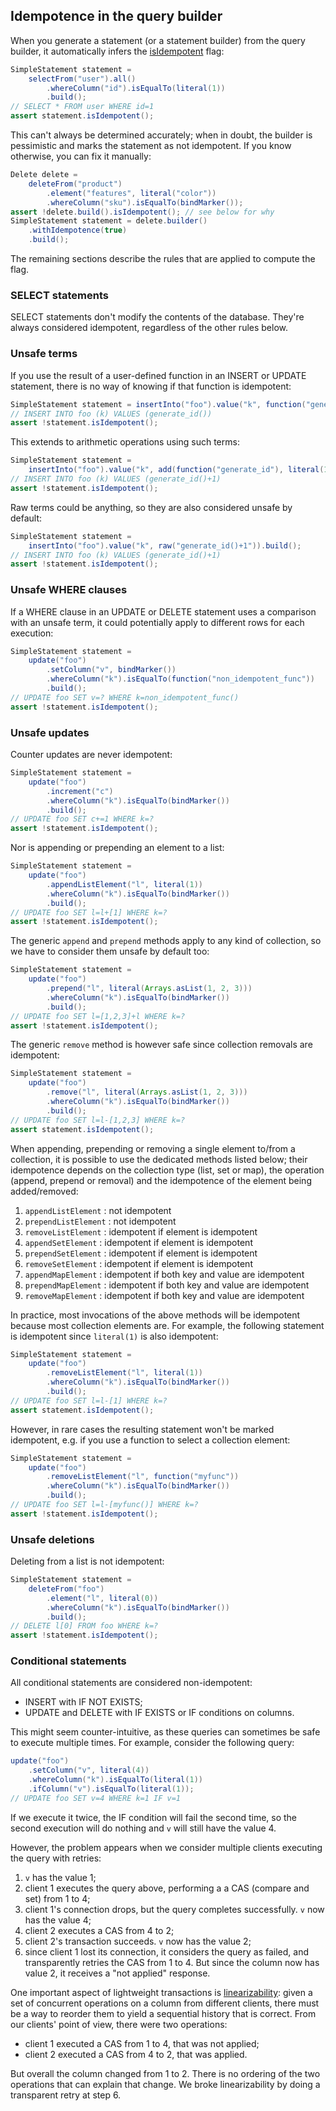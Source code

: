 ## Idempotence in the query builder

When you generate a statement (or a statement builder) from the query builder, it automatically
infers the [isIdempotent](../../core/idempotence/) flag:

```java
SimpleStatement statement =
    selectFrom("user").all()
        .whereColumn("id").isEqualTo(literal(1))
        .build();
// SELECT * FROM user WHERE id=1
assert statement.isIdempotent();
```

This can't always be determined accurately; when in doubt, the builder is pessimistic and marks the
statement as not idempotent. If you know otherwise, you can fix it manually:

```java
Delete delete =
    deleteFrom("product")
        .element("features", literal("color"))
        .whereColumn("sku").isEqualTo(bindMarker());
assert !delete.build().isIdempotent(); // see below for why
SimpleStatement statement = delete.builder()
    .withIdempotence(true)
    .build();
```

The remaining sections describe the rules that are applied to compute the flag.

### SELECT statements

SELECT statements don't modify the contents of the database. They're always considered idempotent,
regardless of the other rules below.

### Unsafe terms

If you use the result of a user-defined function in an INSERT or UPDATE statement, there is no way
of knowing if that function is idempotent:  

```java
SimpleStatement statement = insertInto("foo").value("k", function("generate_id")).build();
// INSERT INTO foo (k) VALUES (generate_id())
assert !statement.isIdempotent();
```

This extends to arithmetic operations using such terms:

```java
SimpleStatement statement =
    insertInto("foo").value("k", add(function("generate_id"), literal(1))).build();
// INSERT INTO foo (k) VALUES (generate_id()+1)
assert !statement.isIdempotent();
```

Raw terms could be anything, so they are also considered unsafe by default: 

```java
SimpleStatement statement =
    insertInto("foo").value("k", raw("generate_id()+1")).build();
// INSERT INTO foo (k) VALUES (generate_id()+1)
assert !statement.isIdempotent();
```

### Unsafe WHERE clauses

If a WHERE clause in an UPDATE or DELETE statement uses a comparison with an unsafe term, it could
potentially apply to different rows for each execution:

```java
SimpleStatement statement =
    update("foo")
        .setColumn("v", bindMarker())
        .whereColumn("k").isEqualTo(function("non_idempotent_func"))
        .build();
// UPDATE foo SET v=? WHERE k=non_idempotent_func()
assert !statement.isIdempotent();
```

### Unsafe updates

Counter updates are never idempotent:

```java
SimpleStatement statement =
    update("foo")
        .increment("c")
        .whereColumn("k").isEqualTo(bindMarker())
        .build();
// UPDATE foo SET c+=1 WHERE k=?
assert !statement.isIdempotent();
```

Nor is appending or prepending an element to a list:

```java
SimpleStatement statement =
    update("foo")
        .appendListElement("l", literal(1))
        .whereColumn("k").isEqualTo(bindMarker())
        .build();
// UPDATE foo SET l=l+[1] WHERE k=?
assert !statement.isIdempotent();
```

The generic `append` and `prepend` methods apply to any kind of collection, so we have to consider
them unsafe by default too:

```java
SimpleStatement statement =
    update("foo")
        .prepend("l", literal(Arrays.asList(1, 2, 3)))
        .whereColumn("k").isEqualTo(bindMarker())
        .build();
// UPDATE foo SET l=[1,2,3]+l WHERE k=?
assert !statement.isIdempotent();
```

The generic `remove` method is however safe since collection removals are idempotent:

```java
SimpleStatement statement =
    update("foo")
        .remove("l", literal(Arrays.asList(1, 2, 3)))
        .whereColumn("k").isEqualTo(bindMarker())
        .build();
// UPDATE foo SET l=l-[1,2,3] WHERE k=?
assert statement.isIdempotent();
```

When appending, prepending or removing a single element to/from a collection, it is possible to use 
the dedicated methods listed below; their idempotence depends on the collection type (list, set or 
map), the operation (append, prepend or removal) and the idempotence of the element being 
added/removed:

1. `appendListElement` : not idempotent
2. `prependListElement` : not idempotent
3. `removeListElement` : idempotent if element is idempotent
4. `appendSetElement` : idempotent if element is idempotent
5. `prependSetElement` : idempotent if element is idempotent
6. `removeSetElement` : idempotent if element is idempotent
7. `appendMapElement` : idempotent if both key and value are idempotent
8. `prependMapElement` : idempotent if both key and value are idempotent
9. `removeMapElement` : idempotent if both key and value are idempotent

In practice, most invocations of the above methods will be idempotent because most collection 
elements are. For example, the following statement is idempotent since `literal(1)` is also 
idempotent:

```java
SimpleStatement statement =
    update("foo")
        .removeListElement("l", literal(1))
        .whereColumn("k").isEqualTo(bindMarker())
        .build();
// UPDATE foo SET l=l-[1] WHERE k=?
assert statement.isIdempotent();
```

However, in rare cases the resulting statement won't be marked idempotent, e.g. if you use a 
function to select a collection element:

```java
SimpleStatement statement =
    update("foo")
        .removeListElement("l", function("myfunc"))
        .whereColumn("k").isEqualTo(bindMarker())
        .build();
// UPDATE foo SET l=l-[myfunc()] WHERE k=?
assert !statement.isIdempotent();
```

### Unsafe deletions

Deleting from a list is not idempotent:

```java
SimpleStatement statement =
    deleteFrom("foo")
        .element("l", literal(0))
        .whereColumn("k").isEqualTo(bindMarker())
        .build();
// DELETE l[0] FROM foo WHERE k=?
assert !statement.isIdempotent();
```

### Conditional statements

All conditional statements are considered non-idempotent:

* INSERT with IF NOT EXISTS;
* UPDATE and DELETE with IF EXISTS or IF conditions on columns.

This might seem counter-intuitive, as these queries can sometimes be safe to execute multiple times.
For example, consider the following query:

```java
update("foo")
    .setColumn("v", literal(4))
    .whereColumn("k").isEqualTo(literal(1))
    .ifColumn("v").isEqualTo(literal(1));
// UPDATE foo SET v=4 WHERE k=1 IF v=1
```

If we execute it twice, the IF condition will fail the second time, so the second execution will do
nothing and `v` will still have the value 4.

However, the problem appears when we consider multiple clients executing the query with retries:

1. `v` has the value 1;
2. client 1 executes the query above, performing a a CAS (compare and set) from 1 to 4;
3. client 1's connection drops, but the query completes successfully. `v` now has the value 4;
4. client 2 executes a CAS from 4 to 2;
5. client 2's transaction succeeds. `v` now has the value 2;
6. since client 1 lost its connection, it considers the query as failed, and transparently retries
   the CAS from 1 to 4. But since the column now has value 2, it receives a "not applied" response.

One important aspect of lightweight transactions is [linearizability]: given a set of concurrent
operations on a column from different clients, there must be a way to reorder them to yield a
sequential history that is correct. From our clients' point of view, there were two operations:

* client 1 executed a CAS from 1 to 4, that was not applied;
* client 2 executed a CAS from 4 to 2, that was applied.

But overall the column changed from 1 to 2. There is no ordering of the two operations that can
explain that change. We broke linearizability by doing a transparent retry at step 6.

[linearizability]: https://en.wikipedia.org/wiki/Linearizability#Definition_of_linearizability
